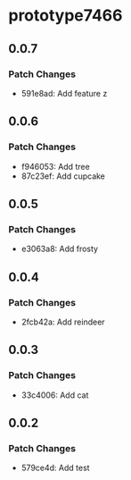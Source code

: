 # prototype7466

## 0.0.7

### Patch Changes

- 591e8ad: Add feature z

## 0.0.6

### Patch Changes

- f946053: Add tree
- 87c23ef: Add cupcake

## 0.0.5

### Patch Changes

- e3063a8: Add frosty

## 0.0.4

### Patch Changes

- 2fcb42a: Add reindeer

## 0.0.3

### Patch Changes

- 33c4006: Add cat

## 0.0.2

### Patch Changes

- 579ce4d: Add test

